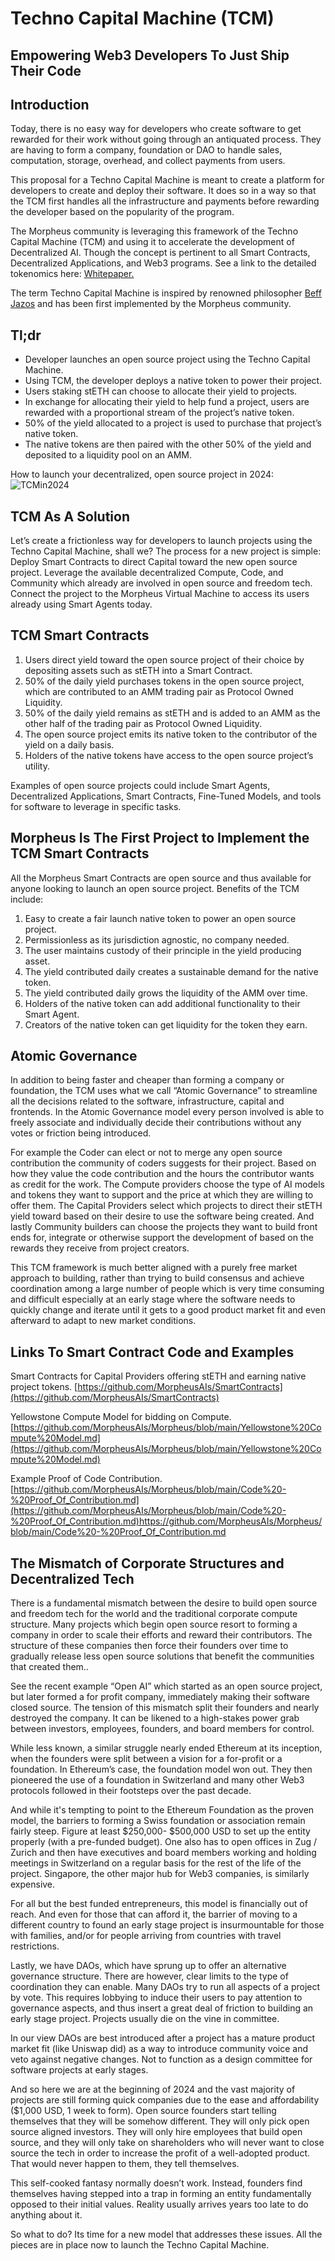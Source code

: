 # Techno Capital Machine (TCM)
## Empowering Web3 Developers To Just Ship Their Code

## Introduction
Today, there is no easy way for developers who create software to get rewarded for their work without going through an antiquated process. They are  having to form a company, foundation or DAO to handle sales, computation, storage, overhead, and collect payments from users.

This proposal for a Techno Capital Machine is meant to create a platform for developers to create and deploy their software.  It does so in a way so that the TCM first handles all the infrastructure and payments before rewarding the developer based on the popularity of the program.

The Morpheus community is leveraging this framework of the Techno Capital Machine (TCM) and using it to accelerate the development of Decentralized AI. Though the concept is pertinent to all Smart Contracts, Decentralized Applications, and Web3 programs. See a link to the detailed tokenomics here: [Whitepaper.](https://github.com/MorpheusAIs/Morpheus/blob/main/WhitePaper.md)

The term Techno Capital Machine is inspired by renowned philosopher [Beff Jazos](https://twitter.com/BasedBeffJezos) and has been first implemented by the Morpheus community.

## Tl;dr
- Developer launches an open source project using the Techno Capital Machine.
- Using TCM, the developer deploys a native token to power their project.
- Users staking stETH can choose to allocate their yield to projects. 
- In exchange for allocating their yield to help fund a project, users are rewarded with a proportional stream of the project’s native token.
- 50% of the yield allocated to a project is used to purchase that project’s native token. 
- The native tokens are then paired with the other 50% of the yield and deposited to a liquidity pool on an AMM.

How to launch your decentralized, open source project in 2024:
![TCMin2024](https://github.com/MorpheusAIs/Morpheus/assets/1563345/26c16eed-a5f6-4605-a628-57b96c2530be)

## TCM As A Solution
Let’s create a frictionless way for developers to launch projects using the Techno Capital Machine, shall we?  The process for a new project is simple:
Deploy Smart Contracts to direct Capital toward the new open source project.
Leverage the available decentralized Compute, Code, and Community which already are involved in open source and freedom tech. 
Connect the project to the Morpheus Virtual Machine to access its users already using Smart Agents today.

## TCM Smart Contracts
1. Users direct yield toward the open source project of their choice by depositing assets such as stETH into a Smart Contract.
2. 50% of the daily yield purchases tokens in the open source project, which are contributed to an AMM trading pair as Protocol Owned Liquidity.
3. 50% of the daily yield remains as stETH and is added to an AMM as the other half of the trading pair as Protocol Owned Liquidity.
4. The open source project emits its native token to the contributor of the yield on a daily basis. 
5. Holders of the native tokens have access to the open source project’s utility. 

Examples of open source projects could include Smart Agents, Decentralized Applications, Smart Contracts, Fine-Tuned Models, and tools for software to leverage in specific tasks.

## Morpheus Is The First Project to Implement the TCM Smart Contracts
All the Morpheus Smart Contracts are open source and thus available for anyone looking to launch an open source project. Benefits of the TCM include:

1. Easy to create a fair launch native token to power an open source project.
2. Permissionless as its jurisdiction agnostic, no company needed.
3. The user maintains custody of their principle in the yield producing asset.
4. The yield contributed daily creates a sustainable demand for the native token.
5. The yield contributed daily grows the liquidity of the AMM over time. 
6. Holders of the native token can add additional functionality to their Smart Agent.
7. Creators of the native token can get liquidity for the token they earn.

## Atomic Governance
In addition to being faster and cheaper than forming a company or foundation, the TCM uses what we call “Atomic Governance” to streamline all the decisions related to the software, infrastructure, capital and frontends. In the Atomic Governance model every person involved is able to freely associate and individually decide their contributions without any votes or friction being introduced.

For example the Coder can elect or not to merge any open source contribution the community of coders suggests for their project. Based on how they value the code contribution and the hours the contributor wants as credit for the work. The Compute providers choose the type of AI models and tokens they want to support and the price at which they are willing to offer them. The Capital Providers select which projects to direct their stETH yield toward based on their desire to use the software being created. And lastly Community builders can choose the projects they want to build front ends for, integrate or otherwise support the development of based on the rewards they receive from project creators.

This TCM framework is much better aligned with a purely free market approach to building, rather than trying to build consensus and achieve coordination among a large number of people which is very time consuming and difficult especially at an early stage where the software needs to quickly change and iterate until it gets to a good product market fit and even afterward to adapt to new market conditions. 

## Links To Smart Contract Code and Examples
Smart Contracts for Capital Providers offering stETH and earning native project tokens.
[https://github.com/MorpheusAIs/SmartContracts](https://github.com/MorpheusAIs/SmartContracts)

Yellowstone Compute Model for bidding on Compute.
[https://github.com/MorpheusAIs/Morpheus/blob/main/Yellowstone%20Compute%20Model.md](https://github.com/MorpheusAIs/Morpheus/blob/main/Yellowstone%20Compute%20Model.md)

Example Proof of Code Contribution.
[https://github.com/MorpheusAIs/Morpheus/blob/main/Code%20-%20Proof_Of_Contribution.md](https://github.com/MorpheusAIs/Morpheus/blob/main/Code%20-%20Proof_Of_Contribution.md)https://github.com/MorpheusAIs/Morpheus/blob/main/Code%20-%20Proof_Of_Contribution.md

## The Mismatch of Corporate Structures and Decentralized Tech
There is a fundamental mismatch between the desire to build open source and freedom tech for the world and the traditional corporate compute structure. Many projects which begin open source resort to forming a company in order to scale their efforts and reward their contributors. The structure of these companies then force their founders over time to gradually release less open source solutions that benefit the communities that created them..

See the recent example “Open AI” which started as an open source project, but later formed a for profit company, immediately making their software closed source. The tension of this mismatch split their founders and nearly destroyed the company.  It can be likened to a high-stakes power grab between investors, employees, founders, and board members for control.


While less known, a similar struggle nearly ended Ethereum at its inception, when the founders were split between a vision for a for-profit or a foundation. In Ethereum’s case, the foundation model won out. They then pioneered the use of a foundation in Switzerland and many other Web3 protocols followed in their footsteps over the past decade.

And while it's tempting to point to the Ethereum Foundation as the proven model, the barriers to  forming a Swiss foundation or association remain fairly steep. Figure at least $250,000- $500,000 USD to set up the entity properly (with a pre-funded budget). One also has to open offices in Zug / Zurich and then have executives and board members working and holding meetings in Switzerland on a regular basis for the rest of the life of the project. Singapore, the other major hub for Web3 companies, is similarly expensive. 

For all but the best funded entrepreneurs, this model is financially out of reach. And even for those that can afford it, the barrier of moving to a different country to found an early stage project is insurmountable for those with families, and/or for people arriving from countries with travel restrictions.

Lastly, we have DAOs, which have sprung up to offer an alternative governance structure. There are however, clear limits to the type of coordination they can enable. Many DAOs try to run all aspects of a project by vote.  This requires lobbying to induce their users to pay attention to governance aspects, and thus insert a great deal of friction to building an early stage project.  Projects usually die on the vine in committee.

In our view DAOs are best introduced after a project has a mature product market fit (like Uniswap did) as a way to introduce community voice and veto against negative changes. Not to function as a design committee for software projects at early stages.

And so here we are at the beginning of 2024 and the vast majority of projects are still forming quick companies due to the ease and affordability ($1,000 USD, 1 week to form). Open source founders start telling themselves that they will be somehow different. They will only pick open source aligned investors. They will only hire employees that build open source, and they will only take on shareholders who will never want to close source the tech in order to increase the profit of a well-adopted product. That would never happen to them, they tell themselves. 

This self-cooked fantasy normally doesn’t work. Instead, founders find themselves having stepped into a trap in forming an entity fundamentally opposed to their initial values. Reality usually arrives years too late to do anything about it.

So what to do? Its time for a new model that addresses these issues. All the pieces are in place now to launch the Techno Capital Machine.
